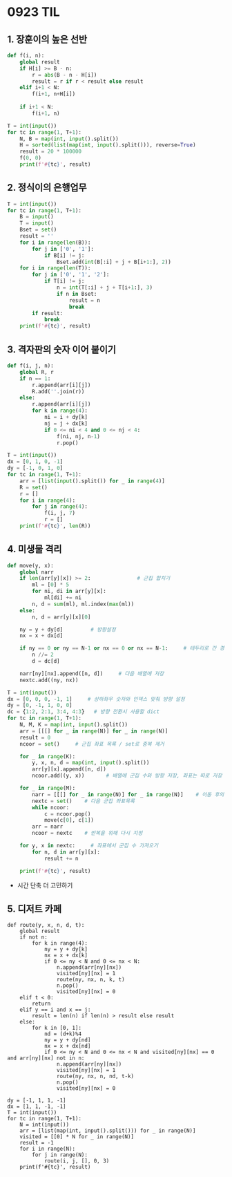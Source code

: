 # 0923 TIL

## 1. 장훈이의 높은 선반

```python
def f(i, n):
    global result
    if H[i] >= B - n:
        r = abs(B - n - H[i])
        result = r if r < result else result
    elif i+1 < N:
        f(i+1, n+H[i])
        
    if i+1 < N:
        f(i+1, n)

T = int(input())
for tc in range(1, T+1):
    N, B = map(int, input().split())
    H = sorted(list(map(int, input().split())), reverse=True)
    result = 20 * 100000
    f(0, 0)
    print(f'#{tc}', result)
```

## 2. 정식이의 은행업무

```python
T = int(input())
for tc in range(1, T+1):
    B = input()
    T = input()
    Bset = set()
    result = ''
    for i in range(len(B)):
        for j in ['0', '1']:
            if B[i] != j:
                Bset.add(int(B[:i] + j + B[i+1:], 2))
    for i in range(len(T)):
        for j in ['0', '1', '2']:
            if T[i] != j:
                n = int(T[:i] + j + T[i+1:], 3)
                if n in Bset:
                    result = n
                    break
        if result:
            break
    print(f'#{tc}', result)

```

## 3. 격자판의 숫자 이어 붙이기

```python
def f(i, j, n):
    global R, r
    if n == 1:
        r.append(arr[i][j])
        R.add(''.join(r))
    else:
        r.append(arr[i][j])
        for k in range(4):
            ni = i + dy[k]
            nj = j + dx[k]
            if 0 <= ni < 4 and 0 <= nj < 4:
                f(ni, nj, n-1)
                r.pop()

T = int(input())
dx = [0, 1, 0, -1]
dy = [-1, 0, 1, 0]
for tc in range(1, T+1):
    arr = [list(input().split()) for _ in range(4)]
    R = set()
    r = []
    for i in range(4):
        for j in range(4):
            f(i, j, 7)
            r = []
    print(f'#{tc}', len(R))

```

## 4. 미생물 격리

```python
def move(y, x):
    global narr
    if len(arr[y][x]) >= 2:               # 군집 합치기
        ml = [0] * 5
        for ni, di in arr[y][x]:
            ml[di] += ni
        n, d = sum(ml), ml.index(max(ml))
    else:
        n, d = arr[y][x][0]

    ny = y + dy[d]         # 방향설정
    nx = x + dx[d]

    if ny == 0 or ny == N-1 or nx == 0 or nx == N-1:     # 테두리로 간 경우
        n //= 2
        d = dc[d]

    narr[ny][nx].append([n, d])     # 다음 배열에 저장
    nextc.add((ny, nx))

T = int(input())
dx = [0, 0, 0, -1, 1]     # 상하좌우 숫자와 인덱스 맞춰 방향 설정
dy = [0, -1, 1, 0, 0]
dc = {1:2, 2:1, 3:4, 4:3}   # 방향 전환시 사용할 dict
for tc in range(1, T+1):
    N, M, K = map(int, input().split())
    arr = [[[] for _ in range(N)] for _ in range(N)]
    result = 0
    ncoor = set()     # 군집 좌표 목록 / set로 중복 제거

    for _ in range(K):
        y, x, n, d = map(int, input().split())
        arr[y][x].append([n, d])
        ncoor.add((y, x))       # 배열에 군집 수와 방향 저장, 좌표는 따로 저장

    for _ in range(M):
        narr = [[[] for _ in range(N)] for _ in range(N)]    # 이동 후의 배열
        nextc = set()    # 다음 군집 좌표목록
        while ncoor:
            c = ncoor.pop()
            move(c[0], c[1])
        arr = narr
        ncoor = nextc    # 반복을 위해 다시 지정

    for y, x in nextc:     # 좌표에서 군집 수 가져오기
        for n, d in arr[y][x]:
            result += n

    print(f'#{tc}', result)

```

- 시간 단축 더 고민하기

## 5. 디저트 카페

    def route(y, x, n, d, t):
        global result
        if not n:
            for k in range(4):
                ny = y + dy[k]
                nx = x + dx[k]
                if 0 <= ny < N and 0 <= nx < N:
                    n.append(arr[ny][nx])
                    visited[ny][nx] = 1
                    route(ny, nx, n, k, t)
                    n.pop()
                    visited[ny][nx] = 0
        elif t < 0:
            return
        elif y == i and x == j:
            result = len(n) if len(n) > result else result
        else:
            for k in [0, 1]:
                nd = (d+k)%4
                ny = y + dy[nd]
                nx = x + dx[nd]
                if 0 <= ny < N and 0 <= nx < N and visited[ny][nx] == 0 and arr[ny][nx] not in n:
                    n.append(arr[ny][nx])
                    visited[ny][nx] = 1
                    route(ny, nx, n, nd, t-k)
                    n.pop()
                    visited[ny][nx] = 0
    
    dy = [-1, 1, 1, -1]
    dx = [1, 1, -1, -1]
    T = int(input())
    for tc in range(1, T+1):
        N = int(input())
        arr = [list(map(int, input().split())) for _ in range(N)]
        visited = [[0] * N for _ in range(N)]
        result = -1
        for i in range(N):
            for j in range(N):
                route(i, j, [], 0, 3)
        print(f'#{tc}', result)
    
